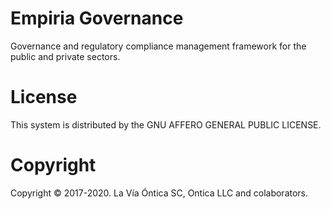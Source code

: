 ﻿# Empiria Governance

  Governance and regulatory compliance management framework for the public and private sectors.

# License

  This system is distributed by the GNU AFFERO GENERAL PUBLIC LICENSE.

# Copyright

  Copyright © 2017-2020. La Vía Óntica SC, Ontica LLC and colaborators.
